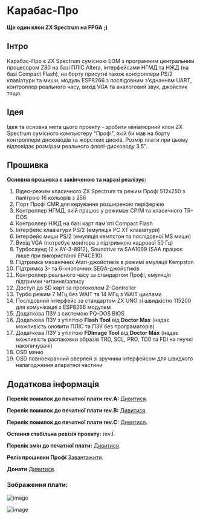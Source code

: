 # Карабас-Про

**Ще один клон ZX Spectrum на FPGA ;)**

## Інтро

Карабас-Про є ZX Spectrum сумісною ЕОМ з програмним центральним процесором Z80 на базі ПЛІС Altera, інтерфейсами НГМД та НЖД (на базі Compact Flash), 
на борту присутні також контроллери PS/2 клавіатури та миши, модуль ESP8266 з послідовним з'єднанням UART, контроллер реального часу, вихід VGA та аналоговий звук, джойстик тощо. 

## Ідея

Ідея та основна мета цього проекту - зробити мініатюрний клон ZX Spectrum сумісного компьютеру "Профі", якій би мав на борту контроллери дисководів та жорстких дисків. 
Розмір плати при цьому відповідає розмірам реального флопі-дисководу 3.5".

## Прошивка

**Основна прошивка є закінченою та наразі реалізує:**

1) Відео-режим класичного ZX Spectrum та режим Профі 512x250 з палітрою 16 кольорів з 256
2) Порт Профі CMR для керування розширеною періферією
3) Контроллер НГМД, якій працює у режимах CP/M та класичного TR-DOS
4) Контроллер НЖД на базі карт пам'яті Compact Flash
5) Інтерфейс клавіатури PS/2 (емуляція PC XT клавіатури)
6) Інтерфейс миши PS/2 (емуляція кемпстон та послідовної MS миши)
7) Вихід VGA (потребує монітора з підтримкою кадрової 50 Гц)
8) Турбосаунд (2 x AY-3-8912), Soundrive та SAA1099 (SAA працює лише при використанні EP4CE10)
9) Підтримка механічних Atari-джойстиків в режимі емуляції Kempston
10) Підтримка 3- та 6-кнопочних SEGA-джойстиків
11) Контроллер реального часу за стандартом Профі, емуляція підтримки читання/запису
12) Доступ до SD карт за протоколом Z-Controller
13) Турбо режим 7 МГц без WAIT та 14 МГц з WAIT циклами
14) Послідовний інтерфейс за стандартом ZX UNO зі швидкістю 115200 для комунікациї з ESP8266 модулем
15) Додаткова ПЗУ з системою PQ-DOS BIOS
16) Додаткова ПЗУ з утілітою **Flash Tool** від **Doctor Max** (надає можливість оновити ПЛІС та ПЗУ без програматорів)
17) Додаткова ПЗУ з утілітою **FDImage Tool** від **Doctor Max** (надає можливість распаковки образів TRD, SCL, PRO, TD0 та FDI на гнучкі накопичувачі)
18) OSD меню
19) OSD повноекранний оверлей зі зручним інтерфейсом для швидкого налагодження апаратної частини 

## Додаткова інформація

**Перелік помилок до печатної плати rev.A:** [Дивитися](https://github.com/andykarpov/karabas-pro/blob/master/ERRATA-REVA.md).

**Перелік помилок до печатної плати rev.B:** [Дивитися](https://github.com/andykarpov/karabas-pro/blob/master/ERRATA-REVB.md).

**Перелік помилок до печатної плати rev.С:** [Дивитися](https://github.com/andykarpov/karabas-pro/blob/master/ERRATA-REVC.md).

**Остання стабільна ревізія проекту:** rev.Ї.

**Перелік змін до печатної плати:** [Дивитися](https://github.com/andykarpov/karabas-pro/blob/master/CHANGELOG-PCB.md).

**Реліз прошивки Профі** [Завантажити](https://github.com/andykarpov/karabas-pro/tree/master/firmware/releases/profi).

**Донати** [Дивитися](https://github.com/andykarpov/karabas-pro/blob/master/DONATIONS.md).

### Зображення плати:

![image](https://github.com/andykarpov/karabas-pro/raw/master/docs/photos/karabas-pro-revER-top.png)

![image](https://github.com/andykarpov/karabas-pro/raw/master/docs/photos/karabas-pro-revER-bottom.png)

